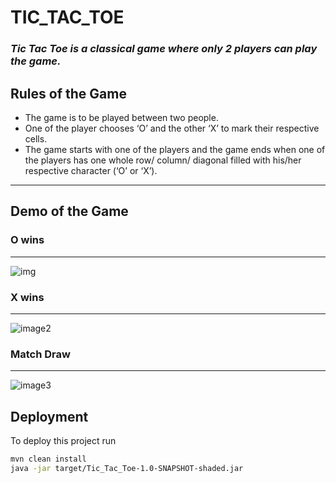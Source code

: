# **TIC_TAC_TOE**
### _Tic Tac Toe is a classical game where only 2 players can play the game._

## Rules of the Game
- The game is to be played between two people.
- One of the player chooses ‘O’ and the other ‘X’ to mark their respective cells.
- The game starts with one of the players and the game ends when one of the players has one whole row/ column/ diagonal filled with his/her respective character (‘O’ or ‘X’).
---
## Demo of the Game
### O wins
---
![img](https://github.com/Sarfaraz-Hussain/project-TIC_TAC_TOE/blob/master/src/main/resources/images/image1.png)
### X wins
---
![image2](https://github.com/Sarfaraz-Hussain/project-TIC_TAC_TOE/blob/master/src/main/resources/images/image2.png)
### Match Draw
----
![image3](https://github.com/Sarfaraz-Hussain/project-TIC_TAC_TOE/blob/master/src/main/resources/images/image3.png)


## Deployment

To deploy this project run

```bash
mvn clean install
java -jar target/Tic_Tac_Toe-1.0-SNAPSHOT-shaded.jar
```

